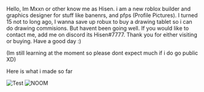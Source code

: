 Hello, Im Mxxn or other know me as Hisen. i am a new roblox builder and graphics designer for stuff like banenrs, and pfps (Profile Pictures). I turned 15 not to long ago,
I wanna save up robux to buy a drawing tablet so i can do drawing commisions. But havent been going well. If you would like to contact me, add me on discord its Hisen#7777.
Thank you for either visiting or buying. Have a good day :)

(Im still learning at the moment so please dont expect much if i do go public XD)

Here is what i made so far

![Test](https://github.com/ItzMxxn/Roblox-Graphic-design/assets/136386082/c9688daf-1981-4bf9-90b0-ec29436839d1)
![NOOM](https://github.com/ItzMxxn/Roblox-Graphic-design/assets/136386082/d6452c96-b9e1-430f-9b22-afa4560d7778)
